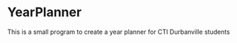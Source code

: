 YearPlanner
===========

This is a small program to create a year planner for CTI Durbanville students
